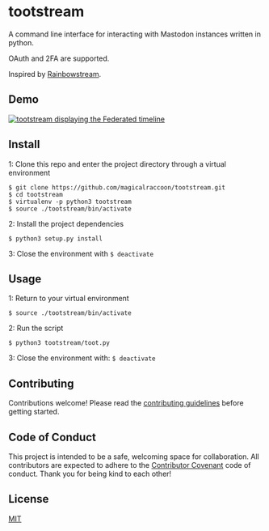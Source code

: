# tootstream

A command line interface for interacting with Mastodon instances written in python.

OAuth and 2FA are supported.

Inspired by [Rainbowstream](
https://github.com/DTVD/rainbowstream).

## Demo

[![tootstream displaying the Federated timeline](https://asciinema.org/a/3m87j1s402ic2llfp517okpv2.png)](https://asciinema.org/a/3m87j1s402ic2llfp517okpv2?t=7&speed=2)

## Install

1: Clone this repo and enter the project directory through a virtual environment
```
$ git clone https://github.com/magicalraccoon/tootstream.git
$ cd tootstream
$ virtualenv -p python3 tootstream
$ source ./tootstream/bin/activate
```
2: Install the project dependencies
```
$ python3 setup.py install
```

3: Close the environment with `$ deactivate`

## Usage

1: Return to your virtual environment
```
$ source ./tootstream/bin/activate
```

2: Run the script
```
$ python3 tootstream/toot.py
```
3: Close the environment with: `$ deactivate`

## Contributing

Contributions welcome! Please read the [contributing guidelines](CONTRIBUTING.md) before getting started.

## Code of Conduct

This project is intended to be a safe, welcoming space for collaboration. All contributors are expected to adhere to the [Contributor Covenant](http://contributor-covenant.org) code of conduct. Thank you for being kind to each other!

## License

[MIT](LICENSE.md)
